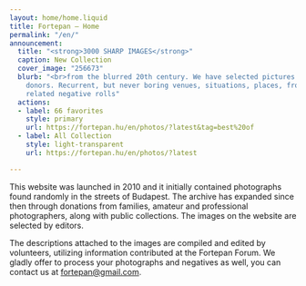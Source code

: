 ```yaml
---
layout: home/home.liquid
title: Fortepan — Home
permalink: "/en/"
announcement:
  title: "<strong>3000 SHARP IMAGES</strong>"
  caption: New Collection
  cover_image: "256673"
  blurb: "<br>from the blurred 20th century. We have selected pictures from over forty
    donors. Recurrent, but never boring venues, situations, places, from some haphazardly
    related negative rolls"
  actions:
  - label: 66 favorites
    style: primary
    url: https://fortepan.hu/en/photos/?latest&tag=best%20of
  - label: All Collection
    style: light-transparent
    url: https://fortepan.hu/en/photos/?latest

---
```

This website was launched in 2010 and it initially contained photographs found randomly in the streets of Budapest. The archive has expanded since then through donations from families, amateur and professional photographers, along with public collections. The images on the website are selected by editors.

The descriptions attached to the images are compiled and edited by volunteers, utilizing information contributed at the Fortepan Forum. We gladly offer to process your photographs and negatives as well, you can contact us at [fortepan@gmail.com](mailto:fortepan@gmail.com).
